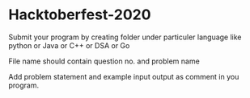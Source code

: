 # Hacktoberfest-2020

Submit your program by creating folder under particuler language like python or Java or C++ or DSA or Go 

File name should contain question no. and problem name

Add problem statement and example input output as comment in you program.
